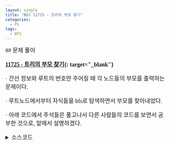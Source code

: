 ```yaml
---
layout: single
title: "BOJ 11725 - 트리의 부모 찾기"
categories:
  - PS
tags:
  - DFS
---
```


<div markdown="1" style="font-size:18px;font-family:Consolas, '맑은 고딕';">
## 문제 풀이

**[11725 - 트리의 부모 찾기](https://www.acmicpc.net/problem/11725){: target="_blank"}**

· 간선 정보와 루트의 번호만 주어질 때 각 노드들의 부모를 출력하는 문제이다.

· 루트노드에서부터 자식들을 bfs로 탐색하면서 부모를 찾아내었다.

· 아래 코드에서 주석들은 풀고나서 다른 사람들의 코드를 보면서 공부한 것으로, 밑에서 설명하겠다.

<details>
<summary>소스코드</summary>
<div markdown="1" style="font-size:20px;font-family:'Consolas', 맑은 고딕;">
```cpp
#include<cstdio>
#include<vector>
#include<deque>
#include<utility>
using namespace std;
typedef pair<int, int> pii;

int main()
{
	int n;
	scanf("%d", &n);
	vector<int> p(n+1, 0);
	p[1]=1;
	deque<pii> d;
	for(int i=0;i<n-1;i++){
		int a, b;
		scanf("%d %d", &a, &b);
		if(p[a]) p[b]=a;
		else if(p[b]) p[a]=b;
		else d.push_back({a, b});
	}
	
	// while(!d.empty()){		//TLE
	// 	deque<pii> d2;
	// 	d2.swap(d);
	// 	for(int i=0;i<d2.size();i++){
	// 		int a=d2[i].first, b=d2[i].second;
	// 		if(p[a]) p[b]=a;
	// 		else if(p[b]) p[a]=b;
	// 		else d.push_back({a, b});
	// 	}
	// }
	while(!d.empty()){		//40ms
        deque<pii> r;
        r.swap(d);
        while(!r.empty()){
            int a=r.front().first,b=r.front().second;r.pop_front();
            if(p[a])p[b]=a;
            else if(p[b])p[a]=b;
            else d.push_front({a,b});
        }
    }
	
	for(int i=2;i<=n;i++) printf("%d\n", p[i]);
	return 0;
}

// #include<cstdio>
// #include<vector>
// #include<queue>
// #include<algorithm>
// #include<utility>
// using namespace std;
// typedef vector<int> vi;
// typedef pair<int, int> pii;

// int main()
// {
// 	int n;
// 	scanf("%d", &n);
// 	vi p(n+1), v(n+1, 0);
// 	vector<pii> e;
// 	for(int i=1;i<n;i++){
// 		int s, z;
// 		scanf("%d %d", &s, &z);
// 		e.push_back(make_pair(s, z));
// 		e.push_back(make_pair(z, s));
// 	}
// 	sort(e.begin(), e.end());
// 	queue<int> q;
// 	auto lb=lower_bound(e.begin(), e.end(), make_pair(1, 1)), ub=upper_bound(e.begin(), e.end(), make_pair(1, n));
// 	v[1]=1;
// 	for(auto it=lb;it!=ub;++it){
// 		p[it->second]=it->first;
// 		q.push(it->second);
// 		v[it->second]=1;
// 	}
// 	while(!q.empty()){
// 		int cur=q.front(), f=1;
// 		lb=lower_bound(e.begin(), e.end(), make_pair(cur, 1)), ub=upper_bound(e.begin(), e.end(), make_pair(cur, n));
// 		for(auto it=lb;it!=ub;++it){
// 			if(v[it->second]==0){
// 				p[it->second]=it->first;
// 				q.push(it->second);
// 				f=0;
// 				v[it->second]=1;
// 			}
// 		}
// 		if(f) q.pop();
// 	}
// 	for(int i=2;i<=n;i++) printf("%d\n", p[i]);
// 	return 0;
// }
```
</div>
</details> 
<br>
## 풀고나서  

· 내가 처음 제출한 코드는 맨아래 전부 주석처리된 부분으로, 위의 문제 풀이대로 푼 것이다. 풀고나서 [isbidip님의 코드](https://www.acmicpc.net/source/16667572){: target="_blank"}를 봤는데 나보다 훨씬 깔끔하고 시간도 적게 들어서 이해한대로 다시 코딩해서 제출했다. 근데 TLE가 떴었다. 
보이는 차이는 deque에서 push_front와 push_back의 차이밖에 없었기 때문에 [질문](https://www.acmicpc.net/board/view/59175){: target="_blank"}을 올렸고, 이건 저 함수들의 실행시간 차이가 아니라 deque가 뒤집히냐 아니냐의 차이였다. TC중에 일자 트리에서 간선이 양끝에서부터 번갈아가며 주어지는 테스트케이스가 많았나보다. 어쨌든 따지고보면 둘 다 O(N^2)이기 떄문에 원래는 TLE가 나야해서 [데이터 추가](https://www.acmicpc.net/board/view/59187){: target="_blank"}가 요청되었고 현재 내 맨 처음 코드와 두 번째 코드는 재채점 중이다. 첫 번째는 O(NlgN)이기 때문에 맞을거고 두 번째는 아마 틀렸다고 뜰 것 같다.

· 루트가 주어지기 때문에 루트에서 dfs만 돌려도 다 구할 수 있다. 괜히 어렵게 생각했다. ([djm03178님의 코드](https://www.acmicpc.net/source/23814163){: target="_blank"}를 보고 깨달음을 얻었다.)

· 코드는 깔끔한 게 최고인 것 같다. 앞으로 bits/stdc++.h헤더하고 iostream을 사용해야겠다.

</div>
